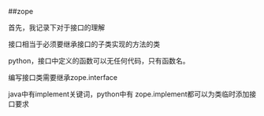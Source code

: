 ##zope

首先，我记录下对于接口的理解

接口相当于必须要继承接口的子类实现的方法的类

python，接口中定义的函数可以无任何代码，只有函数名。

编写接口类需要继承zope.interface

java中有implement关键词，python中有
zope.implement都可以为类临时添加接口要求